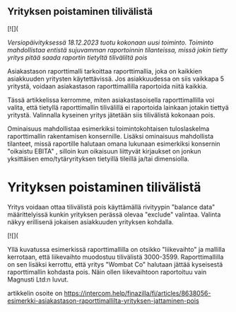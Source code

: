## Yrityksen poistaminen tilivälistä

[![](

*Versiopäivityksessä 18.12.2023 tuotu kokonaan uusi toiminto. Toiminto mahdollistaa entistä sujuvamman raportoinnin tilanteissa, missä jokin tietty yritys pitää saada raportin tietyltä tiliväliltä pois*

Asiakastason raporttimalli tarkoittaa raporttimallia, joka on kaikkien asiakkuuden yritysten käytettävissä. Jos asiakkuudessa on siis vaikkapa 5 yritystä, voidaan asiakastason raporttimallilla raportoida niitä kaikkia.

Tässä artikkelissa kerromme, miten asiakastasoisella raporttimallilla voi valita, että tietyllä raporttimallin tilivälillä ei raportoida lainkaan jotakin tiettyä yritystä. Valinnalla kyseinen yritys jätetään siis tilivälistä kokonaan pois.

Ominaisuus mahdollistaa esimerkiksi toimintokohtaisen tuloslaskelma raporttimallin rakentamisen konsernille. Lisäksi ominaisuus mahdollista tilanteet, missä raportille halutaan omana lukunaan esimerkiksi konsernin "oikaistu EBITA" , silloin kun oikaisuun liittyvät kirjaukset on jonkun yksittäisen emo/tytäryrityksen tietyillä tileillä ja/tai dimensiolla.

# Yrityksen poistaminen tilivälistä

Yritys voidaan ottaa tilivälistä pois käyttämällä rivityypin "balance data" määrittelyissä kunkin yrityksen perässä olevaa "exclude" valintaa. Valinta näkyy erillisenä jokaisen asiakkuuden yrityksen kohdalla.

[![](

Yllä kuvatussa esimerkissä raporttimallilla on otsikko "liikevaihto" ja mallilla kerrotaan, että liikevaihto muodostuu tilivälistä 3000-3599. Raporttimallilla on sen lisäksi kerrottu, että yritys "Wombat Co" halutaan jättää kyseisestä raporttimallin kohdasta pois. Näin ollen liikevaihtoon raportoituu vain Magnusti Ltd:n luvut.



artikkelin osoite on https://intercom.help/finazilla/fi/articles/8638056-esimerkki-asiakastason-raporttimallilta-yrityksen-jattaminen-pois

